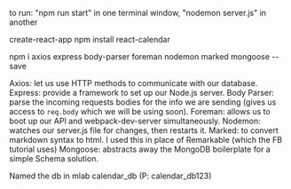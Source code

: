to run: "npm run start" in one terminal window, "nodemon server.js" in another 

create-react-app
npm install react-calendar

npm i axios express body-parser foreman nodemon marked mongoose --save

Axios: let us use HTTP methods to communicate with our database.
Express: provide a framework to set up our Node.js server.
Body Parser: parse the incoming requests bodies for the info we are sending (gives us access to `req.body` which we will be using soon).
Foreman: allows us to boot up our API and webpack-dev-server simultaneously.
Nodemon: watches our server.js file for changes, then restarts it.
Marked: to convert markdown syntax to html. I used this in place of Remarkable (which the FB tutorial uses)
Mongoose: abstracts away the MongoDB boilerplate for a simple Schema solution.

Named the db in mlab calendar_db (P: calendar_db123)